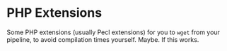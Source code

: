 # PHP Extensions

Some PHP extensions (usually Pecl extensions) for you to `wget` from your pipeline, to avoid compilation times yourself. Maybe. If this works.

